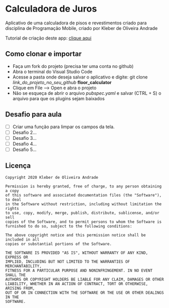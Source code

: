 # Calculadora de Juros

Aplicativo de uma calculadora de pisos e revestimentos criado para disciplina de Programação Mobile, criado por Kleber de Oliveira Andrade

Tutorial de criação deste app: [clique aqui]()

<p align="center">
    <!-- <img src="https://cdn-images-1.medium.com/max/1200/1*WdbItC4zKosSqygbVG4oMw.png" width="250"/>
    <img src="https://cdn-images-1.medium.com/max/1200/1*XnHNyKaV6INFue5l7Sj6EQ.png" width="250"/>
    <img src="https://cdn-images-1.medium.com/max/1200/1*rKoCLkb9VN14KkOQYekgww.png" width="250"/>
    -->
</p>

## Como clonar e importar

*   Faça um fork do projeto (precisa ter uma conta no github)
*   Abra o terminal do Visual Studio Code
*   Acesse a pasta onde deseja salvar o aplicativo e digite: git clone *link_do_projeto_no_seu_github* **floor_calculator**
*   Clique em File --> Open e abra o projeto
*   Não se esqueça de abrir o arquivo *pubspec.yaml* e salvar (CTRL + S) o arquivo para que os plugins sejam baixados 

## Desafio para aula

*   [ ] Criar uma função para limpar os campos da tela.
*   [ ] Desafio 2...
*   [ ] Desafio 3...
*   [ ] Desafio 4...
*   [ ] Desafio 5...

## Licença

    Copyright 2020 Kleber de Oliveira Andrade
    
    Permission is hereby granted, free of charge, to any person obtaining a copy
    of this software and associated documentation files (the "Software"), to deal
    in the Software without restriction, including without limitation the rights
    to use, copy, modify, merge, publish, distribute, sublicense, and/or sell
    copies of the Software, and to permit persons to whom the Software is
    furnished to do so, subject to the following conditions:
    
    The above copyright notice and this permission notice shall be included in all
    copies or substantial portions of the Software.
    
    THE SOFTWARE IS PROVIDED "AS IS", WITHOUT WARRANTY OF ANY KIND, EXPRESS OR
    IMPLIED, INCLUDING BUT NOT LIMITED TO THE WARRANTIES OF MERCHANTABILITY,
    FITNESS FOR A PARTICULAR PURPOSE AND NONINFRINGEMENT. IN NO EVENT SHALL THE
    AUTHORS OR COPYRIGHT HOLDERS BE LIABLE FOR ANY CLAIM, DAMAGES OR OTHER
    LIABILITY, WHETHER IN AN ACTION OF CONTRACT, TORT OR OTHERWISE, ARISING FROM,
    OUT OF OR IN CONNECTION WITH THE SOFTWARE OR THE USE OR OTHER DEALINGS IN THE
    SOFTWARE.
